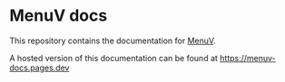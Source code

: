 # MenuV docs
This repository contains the documentation for [MenuV](https://github.com/ThymonA/menuv).

A hosted version of this documentation can be found at https://menuv-docs.pages.dev